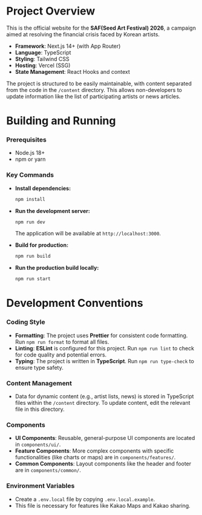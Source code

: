 
# Project Overview

This is the official website for the **SAF(Seed Art Festival) 2026**, a campaign aimed at resolving the financial crisis faced by Korean artists.

- **Framework**: Next.js 14+ (with App Router)
- **Language**: TypeScript
- **Styling**: Tailwind CSS
- **Hosting**: Vercel (SSG)
- **State Management**: React Hooks and context

The project is structured to be easily maintainable, with content separated from the code in the `/content` directory. This allows non-developers to update information like the list of participating artists or news articles.

# Building and Running

### Prerequisites
- Node.js 18+
- npm or yarn

### Key Commands

- **Install dependencies:**
  ```bash
  npm install
  ```

- **Run the development server:**
  ```bash
  npm run dev
  ```
  The application will be available at `http://localhost:3000`.

- **Build for production:**
  ```bash
  npm run build
  ```

- **Run the production build locally:**
  ```bash
  npm run start
  ```

# Development Conventions

### Coding Style
- **Formatting**: The project uses **Prettier** for consistent code formatting. Run `npm run format` to format all files.
- **Linting**: **ESLint** is configured for this project. Run `npm run lint` to check for code quality and potential errors.
- **Typing**: The project is written in **TypeScript**. Run `npm run type-check` to ensure type safety.

### Content Management
- Data for dynamic content (e.g., artist lists, news) is stored in TypeScript files within the `/content` directory. To update content, edit the relevant file in this directory.

### Components
- **UI Components**: Reusable, general-purpose UI components are located in `components/ui/`.
- **Feature Components**: More complex components with specific functionalities (like charts or maps) are in `components/features/`.
- **Common Components**: Layout components like the header and footer are in `components/common/`.

### Environment Variables
- Create a `.env.local` file by copying `.env.local.example`.
- This file is necessary for features like Kakao Maps and Kakao sharing.
